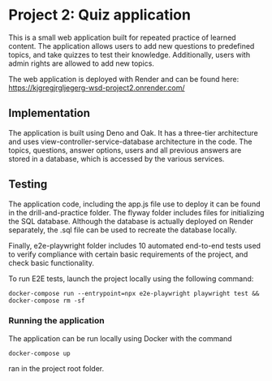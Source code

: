 # Project 2: Quiz application

This is a small web application built for repeated practice of learned content. The application allows users to add new questions to predefined topics, and take quizzes to test their knowledge. Additionally, users with admin rights are allowed to add new topics.

The web application is deployed with Render and can be found here: https://kjgregjrgljegerg-wsd-project2.onrender.com/

## Implementation

The application is built using Deno and Oak. It has a three-tier architecture and uses view-controller-service-database architecture in the code. The topics, questions, answer options, users and all previous answers are stored in a database, which is accessed by the various services.

## Testing

The application code, including the app.js file use to deploy it can be found in the drill-and-practice folder. The flyway folder includes files for initializing the SQL database. Although the database is actually deployed on Render separately, the .sql file can be used to recreate the database locally.

Finally, e2e-playwright folder includes 10 automated end-to-end tests used to verify compliance with certain basic requirements of the project, and check basic functionality.

To run E2E tests, launch the project locally using the following command:

```
docker-compose run --entrypoint=npx e2e-playwright playwright test && docker-compose rm -sf
```

### Running the application

The application can be run locally using Docker with the command 

```
docker-compose up
```

ran in the project root folder.

